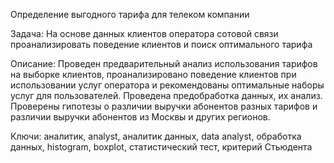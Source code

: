 Определение выгодного тарифа для телеком компании

Задача:
На основе данных клиентов оператора сотовой связи проанализировать поведение клиентов и поиск оптимального тарифа

Описание:
Проведен предварительный анализ использования тарифов на выборке клиентов,
проанализировано поведение клиентов при использовании услуг оператора и
рекомендованы оптимальные наборы услуг для пользователей. Проведена предобработка
данных, их анализ. Проверены гипотезы о различии выручки абонентов разных тарифов и
различии выручки абонентов из Москвы и других регионов.

Ключи:
аналитик, analyst, аналитик данных, data analyst, обработка данных, histogram, boxplot, статистический тест,
критерий Стьюдента
